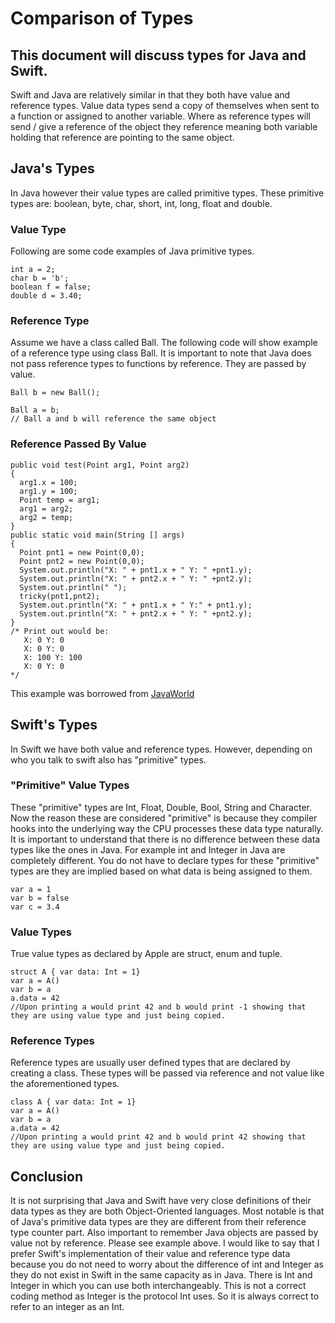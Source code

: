 # Comparison of Types
## This document will discuss types for Java and Swift.
Swift and Java are relatively similar in that they both have value and reference types. Value data types send a copy of themselves when sent to a function or assigned to another variable. Where as reference types will send / give a reference of the object they reference meaning both variable holding that reference are pointing to the same object.

## Java's Types
In Java however their value types are called primitive types. These primitive types are: boolean, byte, char, short, int, long, float and double.
### Value Type
Following are some code examples of Java primitive types.
```
int a = 2;
char b = 'b';
boolean f = false;
double d = 3.40;
```
### Reference Type
Assume we have a class called Ball. The following code will show example of a reference type using class Ball. It is important to note that Java does not pass reference types to functions by reference. They are passed by value.
```
Ball b = new Ball();

Ball a = b;
// Ball a and b will reference the same object
```
### Reference Passed By Value
```
public void test(Point arg1, Point arg2)
{
  arg1.x = 100;
  arg1.y = 100;
  Point temp = arg1;
  arg1 = arg2;
  arg2 = temp;
}
public static void main(String [] args)
{
  Point pnt1 = new Point(0,0);
  Point pnt2 = new Point(0,0);
  System.out.println("X: " + pnt1.x + " Y: " +pnt1.y); 
  System.out.println("X: " + pnt2.x + " Y: " +pnt2.y);
  System.out.println(" ");
  tricky(pnt1,pnt2);
  System.out.println("X: " + pnt1.x + " Y:" + pnt1.y); 
  System.out.println("X: " + pnt2.x + " Y: " +pnt2.y);  
}
/* Print out would be:
   X: 0 Y: 0
   X: 0 Y: 0
   X: 100 Y: 100
   X: 0 Y: 0
*/
```
This example was borrowed from [JavaWorld](http://www.javaworld.com/article/2077424/learn-java/does-java-pass-by-reference-or-pass-by-value.html)
## Swift's Types
In Swift we have both value and reference types. However, depending on who you talk to swift also has "primitive" types.
### "Primitive" Value Types
These "primitive" types are Int, Float, Double, Bool, String and Character. Now the reason these are considered "primitive" is because they compiler hooks into the underlying way the CPU processes these data type naturally. It is important to understand that there is no difference between these data types like the ones in Java. For example int and Integer in Java are completely different. You do not have to declare types for these "primitive" types are they are implied based on what data is being assigned to them.
 
```
var a = 1
var b = false
var c = 3.4
```
### Value Types
True value types as declared by Apple are struct, enum and tuple. 
```
struct A { var data: Int = 1}
var a = A()
var b = a
a.data = 42
//Upon printing a would print 42 and b would print -1 showing that they are using value type and just being copied.
```
### Reference Types
Reference types are usually user defined types that are declared by creating a class. These types will be passed via reference and not value like the aforementioned types.
```
class A { var data: Int = 1}
var a = A()
var b = a
a.data = 42
//Upon printing a would print 42 and b would print 42 showing that they are using value type and just being copied.
```
## Conclusion
It is not surprising that Java and Swift have very close definitions of their data types as they are both Object-Oriented languages. Most notable is that of Java's primitive data types are they are different from their reference type counter part. Also important to remember Java objects are passed by value not by reference. Please see example above. I would like to say that I prefer Swift's implementation of their value and reference type data because you do not need to worry about the difference of int and Integer as they do not exist in Swift in the same capacity as in Java. There is Int and Integer in which you can use both interchangeably. This is not a correct coding method as Integer is the protocol Int uses. So it is always correct to refer to an integer as an Int.


